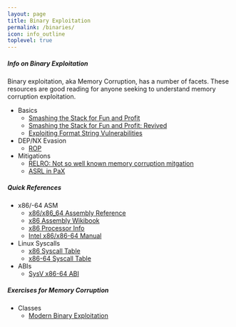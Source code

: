 ```yaml
---
layout: page
title: Binary Exploitation
permalink: /binaries/
icon: info_outline
toplevel: true
---
```


##### Info on Binary Exploitation #####

Binary exploitation, aka Memory Corruption, has a number of facets.  These
resources are good reading for anyone seeking to understand memory corruption
exploitation.


* Basics
  * [Smashing the Stack for Fun and Profit](http://insecure.org/stf/smashstack.html)
  * [Smashing the Stack for Fun and Profit: Revived](https://avicoder.me/2016/02/01/smashsatck-revived/)
  * [Exploiting Format String Vulnerabilities](http://julianor.tripod.com/bc/formatstring-1.2.pdf)
* DEP/NX Evasion
  * [ROP](/binaries/rop.html)
* Mitigations
  * [RELRO: Not so well known memory corruption mitgation](http://tk-blog.blogspot.com/2009/02/relro-not-so-well-known-memory.html)
  * [ASRL in PaX](https://pax.grsecurity.net/docs/aslr.txt)


##### Quick References #####

* x86/-64 ASM
  * [x86/x86_64 Assembly Reference](http://ref.x86asm.net/)
  * [x86 Assembly Wikibook](https://en.wikibooks.org/wiki/X86_Assembly)
  * [x86 Processor Info](http://sandpile.org/)
  * [Intel x86/x86-64 Manual](https://www-ssl.intel.com/content/dam/www/public/us/en/documents/manuals/64-ia-32-architectures-software-developer-manual-325462.pdf)
* Linux Syscalls
  * [x86 Syscall Table](http://docs.cs.up.ac.za/programming/asm/derick_tut/syscalls.html)
  * [x86-64 Syscall Table](http://blog.rchapman.org/post/36801038863/linux-system-call-table-for-x86-64)
* ABIs
  * [SysV x86-64 ABI](http://www.x86-64.org/documentation/abi.pdf)


##### Exercises for Memory Corruption #####

* Classes
  * [Modern Binary Exploitation](https://github.com/RPISEC/MBE)

